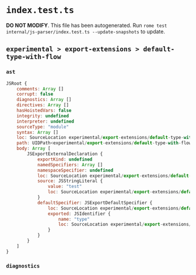 # `index.test.ts`

**DO NOT MODIFY**. This file has been autogenerated. Run `rome test internal/js-parser/index.test.ts --update-snapshots` to update.

## `experimental > export-extensions > default-type-with-flow`

### `ast`

```javascript
JSRoot {
	comments: Array []
	corrupt: false
	diagnostics: Array []
	directives: Array []
	hasHoistedVars: false
	integrity: undefined
	interpreter: undefined
	sourceType: "module"
	syntax: Array []
	loc: SourceLocation experimental/export-extensions/default-type-with-flow/input.js 1:0-2:0
	path: UIDPath<experimental/export-extensions/default-type-with-flow/input.js>
	body: Array [
		JSExportExternalDeclaration {
			exportKind: undefined
			namedSpecifiers: Array []
			namespaceSpecifier: undefined
			loc: SourceLocation experimental/export-extensions/default-type-with-flow/input.js 1:0-1:24
			source: JSStringLiteral {
				value: "test"
				loc: SourceLocation experimental/export-extensions/default-type-with-flow/input.js 1:17-1:23
			}
			defaultSpecifier: JSExportDefaultSpecifier {
				loc: SourceLocation experimental/export-extensions/default-type-with-flow/input.js 1:7-1:11
				exported: JSIdentifier {
					name: "type"
					loc: SourceLocation experimental/export-extensions/default-type-with-flow/input.js 1:7-1:11 (type)
				}
			}
		}
	]
}
```

### `diagnostics`

```

```
